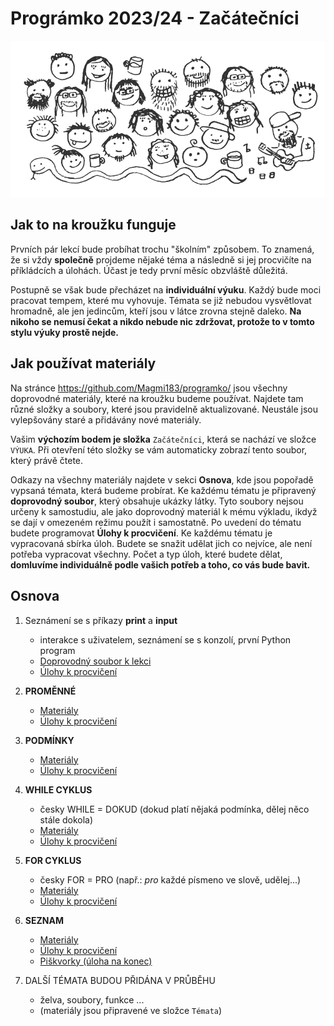 # Prográmko 2023/24 - Začátečníci

![Pythonisti](img/img.png "Pythonisti")

## Jak to na kroužku funguje

Prvních pár lekcí bude probíhat trochu "školním" způsobem. To znamená, že si vždy
**společně** projdeme nějaké téma a následně si jej procvičíte na příkládcích a úlohách.
Účast je tedy první měsíc obzvláště důležitá.

Postupně se však bude přecházet na **individuální výuku**. Každý bude moci
pracovat tempem, které mu vyhovuje. Témata se již nebudou vysvětlovat hromadně, ale jen
jedincům, kteří jsou v látce zrovna stejně daleko.
**Na nikoho se nemusí čekat a nikdo nebude nic zdržovat, protože to v tomto stylu výuky
prostě nejde.**


## Jak používat materiály

Na stránce https://github.com/Magmi183/programko/ jsou všechny doprovodné materiály, které na kroužku budeme používat.
Najdete tam různé složky a soubory, které jsou pravidelně aktualizované. Neustále jsou vylepšovány staré a přidávány nové materiály.

Vašim **výchozím bodem je složka** `Začátečníci`, která se nachází ve složce `VÝUKA`.
Při otevření této složky se vám automaticky zobrazí tento soubor, který právě čtete.

Odkazy na všechny materiály najdete v sekci **Osnova**, kde jsou popořadě vypsaná témata, která budeme probírat.
Ke každému tématu je připravený **doprovodný soubor**, který obsahuje ukázky látky. Tyto soubory nejsou určeny k samostudiu,
ale jako doprovodný materiál k mému výkladu, ikdyž se dají v omezeném režimu použít i samostatně.
Po uvedení do tématu budete programovat **Úlohy k procvičení**. Ke každému tématu je vypracovaná sbírka úloh.
Budete se snažit udělat jich co nejvíce, ale není potřeba vypracovat všechny.
Počet a typ úloh, které budete dělat, **domluvíme individuálně podle vašich potřeb a toho, co vás bude bavit.**

## Osnova

1. Seznámení se s příkazy **print** a **input**
    - interakce s uživatelem, seznámení se s konzolí, první Python program
    - [Doprovodný soubor k lekci](../../Témata/print_input/print_input.py)
    - [Úlohy k procvičení](../../Témata/print_input/ulohy.py)
2. **PROMĚNNÉ**
    - [Materiály](../../Témata/promenne/promenne.py)
    - [Úlohy k procvičení](../../Témata/promenne/ulohy_promenne.py)
3. **PODMÍNKY**
    - [Materiály](../../Témata/podminky/podminky.py)
    - [Úlohy k procvičení](../../Témata/podminky/ulohy_podminky.py)
4. **WHILE CYKLUS**
   - česky WHILE = DOKUD (dokud platí nějaká podmínka, dělej něco stále dokola)
   - [Materiály](../../Témata/while_cyklus/while_cyklus.py)
   - [Úlohy k procvičení](../../Témata/while_cyklus/ulohy.py)
5. **FOR CYKLUS**
   - česky FOR = PRO (např.: _pro_ každé písmeno ve slově, udělej...)
   - [Materiály](../../Témata/for_cyklus/for_cyklus.py)
   - [Úlohy k procvičení](../../Témata/for_cyklus/ulohy.py)
6. **SEZNAM**
   - [Materiály](../../Témata/seznam/seznam.py)
   - [Úlohy k procvičení](../../Témata/seznam/ulohy.py)
   - [Piškvorky (úloha na konec)](../../Témata/seznam/piskvorky/)

7. DALŠÍ TÉMATA BUDOU PŘIDÁNA V PRŮBĚHU
   - želva, soubory, funkce ... 
   - (materiály jsou připravené ve složce `Témata`)
 